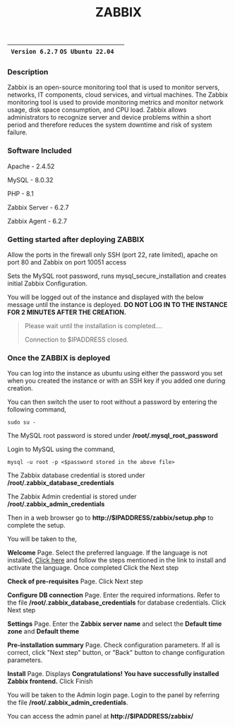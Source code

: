 ﻿---
title: ZABBIX
sidebar_label: Zabbix
---

|**`Version 6.2.7` `OS Ubuntu 22.04`**|  |
|--------------------------------------|--|


### Description

Zabbix is an open-source monitoring tool that is used to monitor servers, networks, IT components, cloud services, and virtual machines. The Zabbix monitoring tool is used to provide monitoring metrics and monitor network usage, disk space consumption, and CPU load. Zabbix allows administrators to recognize server and device problems within a short period and therefore reduces the system downtime and risk of system failure.

### Software Included

Apache - 2.4.52

MySQL - 8.0.32

PHP - 8.1

Zabbix Server - 6.2.7

Zabbix Agent - 6.2.7


### Getting started after deploying ZABBIX

Allow the ports in the firewall only SSH (port 22, rate limited), apache on port 80 and Zabbix on port 10051 access

Sets the MySQL root password, runs mysql_secure_installation and creates initial Zabbix Configuration.

You will be logged out of the instance and displayed with the below message until the instance is deployed.  **DO NOT LOG IN TO THE INSTANCE FOR 2 MINUTES AFTER THE CREATION.**

> Please wait until the installation is completed.... 
>
> Connection to $IPADDRESS closed.

### Once the ZABBIX is deployed

You can log into the instance as ubuntu using either the password you set when you created the instance or with an SSH key if you added one during creation.

You can then switch the user to root without a password by entering the following command,
~~~
sudo su -
~~~

The MySQL root password is stored under **/root/.mysql_root_password**

 Login to MySQL using the command,
 ~~~
 mysql -u root -p <$password stored in the above file>
 ~~~

The Zabbix database credential is stored under **/root/.zabbix_database_credentials**

The Zabbix Admin credential is stored under **/root/.zabbix_admin_credentials**

Then in a web browser go to **http://$IPADDRESS/zabbix/setup.php** to complete the setup. 

You will be taken to the,

**Welcome**  Page. Select the preferred language. If the language is not installed, [Click here](https://www.zabbix.com/documentation/current/en/manual/appendix/install/locales) and follow the steps mentioned in the link to install and activate the language. Once completed Click the Next step

 **Check of pre-requisites** Page. Click Next step

**Configure DB connection** Page. Enter the required informations. Refer to the file **/root/.zabbix_database_credentials** for database credentials. Click Next step

**Settings** Page. Enter the **Zabbix server name** and select the **Default time zone** and **Default theme**

**Pre-installation summary** Page. Check configuration parameters. If all is correct, click "Next step" button, or "Back" button to change configuration parameters.

**Install** Page. Displays **Congratulations! You have successfully installed Zabbix frontend.** Click Finish

You will be taken to the Admin login page. Login to the panel by referring the 
file **/root/.zabbix_admin_credentials**.

You can access the admin panel at **http://$IPADDRESS/zabbix/**
